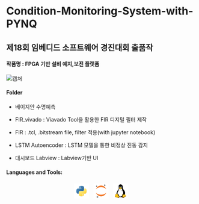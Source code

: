 # Condition-Monitoring-System-with-PYNQ
## 제18회 임베디드 소프트웨어 경진대회 출품작
#### 작품명 : FPGA 기반 설비 예지,보전 플랫폼
![캡처](https://user-images.githubusercontent.com/55612222/108587554-9448ff80-7397-11eb-8494-4ecbbecdf10f.PNG)

#### Folder
 * 베이지안 수명예측

 * FIR_vivado : Viavado Tool을 활용한 FIR 디지털 필터 제작

 * FIR : .tcl, .bitstream file,  filter 적용(with jupyter notebook)

 * LSTM Autoencoder : LSTM 모델을 통한 비정상 진동 감지

 * 대시보드 Labview : Labview기반 UI

####  Languages and Tools:
<p align="center">
<img src="https://raw.githubusercontent.com/github/explore/80688e429a7d4ef2fca1e82350fe8e3517d3494d/topics/python/python.png" alt="Python" height="40" style="vertical-align:top; margin:4px">
<img src="https://raw.githubusercontent.com/github/explore/80688e429a7d4ef2fca1e82350fe8e3517d3494d/topics/jupyter-notebook/jupyter-notebook.png" alt="jupyter-notebook" height="40" style="vertical-align:top; margin:4px">
<img src="https://raw.githubusercontent.com/github/explore/80688e429a7d4ef2fca1e82350fe8e3517d3494d/topics/linux/linux.png" alt="linux" height="40" style="vertical-align:top; margin:4px">
</p>
